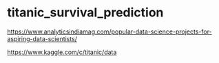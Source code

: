 # titanic_survival_prediction

https://www.analyticsindiamag.com/popular-data-science-projects-for-aspiring-data-scientists/

https://www.kaggle.com/c/titanic/data
